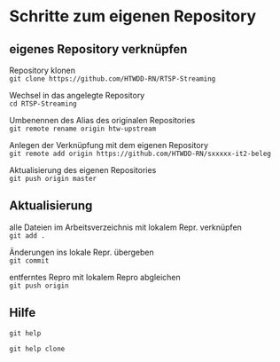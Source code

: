 # Schritte zum eigenen Repository

## eigenes Repository verknüpfen

Repository klonen  
`git clone https://github.com/HTWDD-RN/RTSP-Streaming`

Wechsel in das angelegte Repository  
`cd RTSP-Streaming`

Umbenennen des Alias des originalen Repositories     
`git remote rename origin htw-upstream`

Anlegen der Verknüpfung mit dem eigenen Repository  
`git remote add origin https://github.com/HTWDD-RN/sxxxxx-it2-beleg`

Aktualisierung des eigenen Repositories  
`git push origin master`


## Aktualisierung 

alle Dateien im Arbeitsverzeichnis mit lokalem Repr. verknüpfen  
`git add .`

Änderungen ins lokale Repr. übergeben  
`git commit`

entferntes Repro mit lokalem Repro abgleichen  
`git push origin`

## Hilfe
`git help`

`git help clone`

